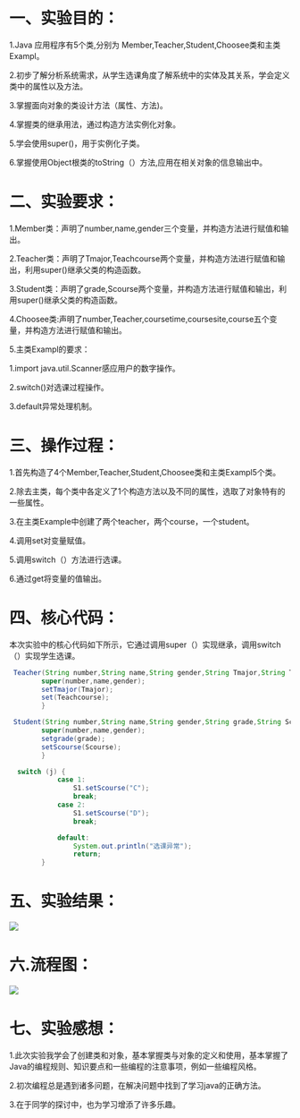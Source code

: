 # 一、实验目的：
1.Java 应用程序有5个类,分别为 Member,Teacher,Student,Choosee类和主类Exampl。

2.初步了解分析系统需求，从学生选课角度了解系统中的实体及其关系，学会定义类中的属性以及方法。

3.掌握面向对象的类设计方法（属性、方法)。

4.掌握类的继承用法，通过构造方法实例化对象。

5.学会使用super()，用于实例化子类。

6.掌握使用Object根类的toString（）方法,应用在相关对象的信息输出中。
# 二、实验要求：
1.Member类：声明了number,name,gender三个变量，并构造方法进行赋值和输出。

2.Teacher类：声明了Tmajor,Teachcourse两个变量，并构造方法进行赋值和输出，利用super()继承父类的构造函数。

3.Student类：声明了grade,Scourse两个变量，并构造方法进行赋值和输出，利用super()继承父类的构造函数。

4.Choosee类:声明了number,Teacher,coursetime,coursesite,course五个变量，并构造方法进行赋值和输出。

5.主类Exampl的要求：

1.import java.util.Scanner感应用户的数字操作。

2.switch()对选课过程操作。

3.default异常处理机制。
# 三、操作过程：

1.首先构造了4个Member,Teacher,Student,Choosee类和主类Exampl5个类。

2.除去主类，每个类中各定义了1个构造方法以及不同的属性，选取了对象特有的一些属性。

3.在主类Example中创建了两个teacher，两个course，一个student。

4.调用set对变量赋值。

5.调用switch（）方法进行选课。

6.通过get将变量的值输出。

# 四、核心代码：

本次实验中的核心代码如下所示，它通过调用super（）实现继承，调用switch（）实现学生选课。
```java
 Teacher(String number,String name,String gender,String Tmajor,String Teachcourse){
		super(number,name,gender);
		setTmajor(Tmajor);
		set(Teachcourse);
		}
```
```java
 Student(String number,String name,String gender,String grade,String Scourse){
		super(number,name,gender);
		setgrade(grade);
		setScourse(Scourse);
		}
```
```java
  switch (j) {
            case 1:
                S1.setScourse("C");
                break;
            case 2:
                S1.setScourse("D");
                break;

            default:
                System.out.println("选课异常");
                return;
        }
```
# 五、实验结果：
![](https://github.com/lijuncheng555/shiyan3/blob/main/80ff71dfb93e5eab0d6e0ab0ef67227.png)
# 六.流程图：
![](https://github.com/lijuncheng555/shiyan3/blob/main/19ecbe15d7724cf663ddb2dbef3982f.png)
# 七、实验感想：

1.此次实验我学会了创建类和对象，基本掌握类与对象的定义和使用，基本掌握了Java的编程规则、知识要点和一些编程的注意事项，例如一些编程风格。

2.初次编程总是遇到诸多问题，在解决问题中找到了学习java的正确方法。

3.在于同学的探讨中，也为学习增添了许多乐趣。
